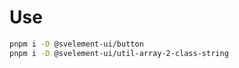 # Use

```bash
pnpm i -D @svelement-ui/button
pnpm i -D @svelement-ui/util-array-2-class-string
```
